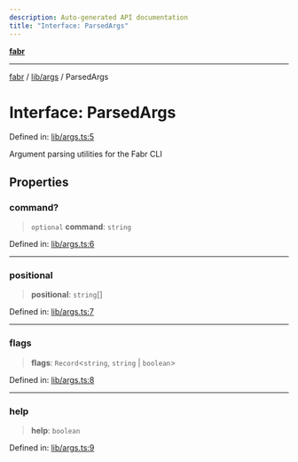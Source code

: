 ```yaml
---
description: Auto-generated API documentation
title: "Interface: ParsedArgs"
---
```


[**fabr**](../../../README.md)

***

[fabr](../../../README.md) / [lib/args](../README.md) / ParsedArgs

# Interface: ParsedArgs

Defined in: [lib/args.ts:5](https://github.com/yashjawale/fabr/blob/main/src/lib/args.ts#L5)

Argument parsing utilities for the Fabr CLI

## Properties

### command?

> `optional` **command**: `string`

Defined in: [lib/args.ts:6](https://github.com/yashjawale/fabr/blob/main/src/lib/args.ts#L6)

***

### positional

> **positional**: `string`[]

Defined in: [lib/args.ts:7](https://github.com/yashjawale/fabr/blob/main/src/lib/args.ts#L7)

***

### flags

> **flags**: `Record`\<`string`, `string` \| `boolean`\>

Defined in: [lib/args.ts:8](https://github.com/yashjawale/fabr/blob/main/src/lib/args.ts#L8)

***

### help

> **help**: `boolean`

Defined in: [lib/args.ts:9](https://github.com/yashjawale/fabr/blob/main/src/lib/args.ts#L9)
